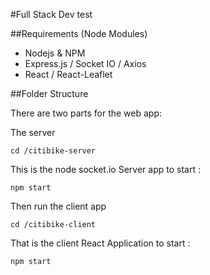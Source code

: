 #Full Stack Dev test


##Requirements (Node Modules)

- Nodejs & NPM
- Express.js / Socket IO / Axios
- React / React-Leaflet

##Folder Structure

There are two parts for the web app:

The server

`cd /citibike-server`

This is the node socket.io Server app to start :

`npm start`

Then run the client app

`cd /citibike-client`

That is the client React Application to start :

`npm start`




